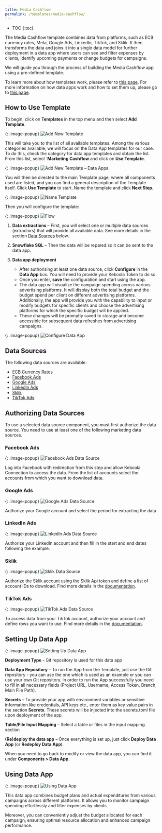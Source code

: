 ```yaml
---
title: Media Cashflow
permalink: /templates/media-cashflow/
---
```


* TOC
{:toc}

The Media Cashflow template combines data from platforms, such as ECB currency rates, Meta, Google Ads, LinkedIn, TikTok, and Sklik. 
It then transforms the data and joins it into a single data model for further deployment in a data app where users can see and filter expenses by clients, 
identify upcoming payments or change budgets for campaigns.

We will guide you through the process of building the Media Cashflow app using a pre-defined template. 

To learn more about how templates work, please refer to [this page](https://help.keboola.com/templates/). 
For more information on how data apps work and how to set them up, please go to [this page](https://help.keboola.com/components/data-apps/).

## How to Use Template
To begin, click on **Templates** in the top menu and then select **Add Template**.

{: .image-popup}
![Add New Template](/templates/media-cashflow/add-template.png)

This will take you to the list of all available templates. Among the various categories available, we will focus on the Data App templates for our case. 
To do this, check the category for data app templates and obtain the list. From this list, select `**Marketing Cashflow** and click on **Use Template**.

{: .image-popup}
![Add New Template – Data Apps](/templates/media-cashflow/new-template-data-apps.png)

You will then be directed to the main Template page, where all components used are listed, and you can find a general description of the Template itself. 
Click **Use Template** to start. Name the template and click **Next Step**.

{: .image-popup}
![Name Template](/templates/media-cashflow/name-template.png)

Then you will configure the template:

{: .image-popup}
![Flow](/templates/media-cashflow/flow.png)

1. **Data extractions** – First, you will select one or multiple data sources (extractors) that will provide all available data.
See more details in the section [Data Sources](/templates/media-cashflow/#data-sources) below.

3. **Snowflake SQL** – Then the data will be repared so it can be sent to the data app.

4. **Data app deployment**
   - After authorising at least one data source, click **Configure** in the **Data App** box. You will need to provide your Keboola Token to do so.
   - Once you enter, **save** the configuration and start using the app.
   - The data app will visualize the campaign spending across various advertising platforms. It will display both the total budget and the budget spend per client on different advertising platforms. Additionally, the app will provide you with the capability to input or modify budgets for specific clients and choose the advertising platforms for which the specific budget will be applied.
   - These changes will be promptly saved to storage and become accessible for subsequent data refreshes from advertising campaigns.
   
{: .image-popup}
![Configure Data App](/templates/media-cashflow/configure-data-app.png)

## Data Sources
The following data sources are available:

- [ECB Currency Rates](https://fixer.io/documentation)
- [Facebook Ads](https://www.facebook.com/business/)
- [Google Ads](https://ads.google.com/)
- [LinkedIn Ads](https://business.linkedin.com/marketing-solutions/)
- [Sklik](https://www.sklik.cz/)
- [TikTok Ads](https://business-api.tiktok.com/portal/docs?id=1740302848100353)

## Authorizing Data Sources
To use a selected data source component, you must first authorize the data source. You need to use at least one of the following marketing data sources.

### Facebook Ads

{: .image-popup}
![Facebook Ads Data Source](/templates/media-cashflow/fb-ads-source.png)

Log into Facebook with redirection from this step and allow Keboola Connection to access the data.
From the list of accounts select the accounts from which you want to download data.

### Google Ads

{: .image-popup}
![Google Ads Data Source](/templates/media-cashflow/google-ads-source.png)

Authorize your Google account and select the period for extracting the data.

### LinkedIn Ads

{: .image-popup}
![LinkedIn Ads Data Source](/templates/media-cashflow/linkedin-ads-source.png)

Authorize your LinkedIn account and then fill in the start and end dates following the example.

### Sklik

{: .image-popup}
![Sklik Data Source](/templates/media-cashflow/sklik-source.png)

Authorize the Sklik account using the Sklik Api token and define a list of account IDs to download. Find more details in the [documentation](https://help.keboola.com/components/extractors/marketing-sales/sklik/). 

### TikTok Ads

{: .image-popup}
![TikTok Ads Data Source](/templates/media-cashflow/tiktok-ads-source.png)

To access data from your TikTok account, authorize your account and define rows you want to use. Find more details in the [documentation](https://bitbucket.org/kds_consulting_team/kds-team.ex-tiktok-ads/src/master/README.md). 

## Setting Up Data App

{: .image-popup}
![Setting Up Data App](/templates/media-cashflow/setting-up-app.png)

**Deployment Type** - Git repository is used for this data app

**Data App Repository** – To run the App from the Template, just use the Git repository - you can use the one which is used as an example or you can use your own Git repository. In order to run the App successfully you need to fill in all necessary fields (Project URL, Username, Access Token, Branch, Main File Path). 

**Secrets** – To provide your app with environment variables or sensitive information like credentials, API keys etc., enter them as key value pairs in the section **Secrets**. These secrets will be injected into the secrets.toml file upon deployment of the app.

**Table/File Input Mapping** – Select a table or files in the input mapping section

**(Re)deploy the data app** – Once everything is set up, just click **Deploy Data App** (or **Redeploy Data App**).

When you need to go back to modify or view the data app, you can find it under **Components > Data App**. 

## Using Data App

{: .image-popup}
![Using Data App](/templates/media-cashflow/using-data-app.png)

This data app combines budget plans and actual expenditures from various campaigns across different platforms. 
It allows you to monitor campaign spending effortlessly and filter expenses by clients. 

Moreover, you can conveniently adjust the budget allocated for each campaign, ensuring optimal resource allocation and enhanced campaign performance.
